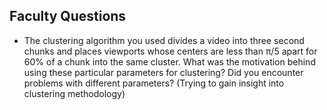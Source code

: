 ## Faculty Questions

- The clustering algorithm you used divides a video into three second chunks and places viewports whose centers are less than π/5 apart for 60% of a chunk into the same cluster. What was the motivation behind using these particular parameters for clustering? Did you encounter problems with different parameters? (Trying to gain insight into clustering methodology)



